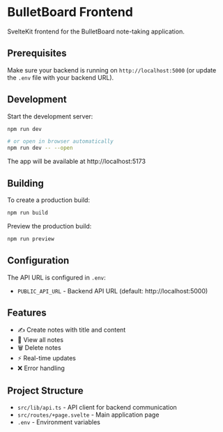 # BulletBoard Frontend

SvelteKit frontend for the BulletBoard note-taking application.

## Prerequisites

Make sure your backend is running on `http://localhost:5000` (or update the `.env` file with your backend URL).

## Development

Start the development server:

```sh
npm run dev

# or open in browser automatically
npm run dev -- --open
```

The app will be available at http://localhost:5173

## Building

To create a production build:

```sh
npm run build
```

Preview the production build:

```sh
npm run preview
```

## Configuration

The API URL is configured in `.env`:
- `PUBLIC_API_URL` - Backend API URL (default: http://localhost:5000)

## Features

- ✍️ Create notes with title and content
- 📖 View all notes
- 🗑️ Delete notes
- ⚡ Real-time updates
- ❌ Error handling

## Project Structure

- `src/lib/api.ts` - API client for backend communication
- `src/routes/+page.svelte` - Main application page
- `.env` - Environment variables
